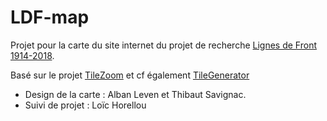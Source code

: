 LDF-map
=======

Projet pour la carte du site internet du projet de recherche [Lignes de Front 1914-2018](http://lignesdefront.hear.fr).

Basé sur le projet [TileZoom](https://github.com/ematsakov/tilezoom) et cf également [TileGenerator](http://labs.webcodingstudio.com/tilegenerator/)

- Design de la carte : Alban Leven et Thibaut Savignac.
- Suivi de projet : Loïc Horellou
